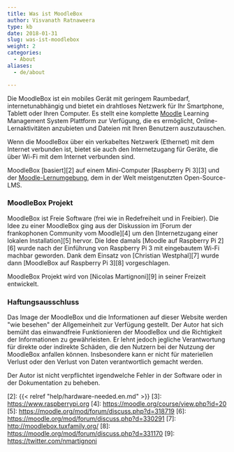 ```yaml
---
title: Was ist MoodleBox
author: Visvanath Ratnaweera
type: kb
date: 2018-01-31
slug: was-ist-moodlebox
weight: 2
categories:
  - About
aliases:
  - de/about

---
```

Die MoodleBox ist ein mobiles Gerät mit geringem Raumbedarf, internetunabhängig und bietet ein drahtloses Netzwerk für Ihr Smartphone, Tablett oder Ihren Computer. Es stellt eine komplette [Moodle][1] Learning Management System Plattform zur Verfügung, die es ermöglicht, Online-Lernaktivitäten anzubieten und Dateien mit Ihren Benutzern auszutauschen.

Wenn die MoodleBox über ein verkabeltes Netzwerk (Ethernet) mit dem Internet verbunden ist, bietet sie auch den Internetzugang für Geräte, die über Wi-Fi mit dem Internet verbunden sind.

MoodleBox [basiert][2] auf einem Mini-Computer [Raspberry Pi 3][3] und der [Moodle-Lernumgebung][1], dem in der Welt meistgenutzten Open-Source-LMS.

### MoodleBox Projekt

MoodleBox ist Freie Software (frei wie in Redefreiheit und in Freibier). Die Idee zu einer MoodleBox ging aus der Diskussion im [Forum der frankophonen Community vom Moodle][4] um den [Internetzugang einer lokalen Installation][5] hervor. Die Idee damals [Moodle auf Raspberry Pi 2][6] wurde nach der Einführung von Raspberry Pi 3 mit eingebautem Wi-Fi machbar geworden. Dank dem Einsatz von [Christian Westphal][7] wurde dann [MoodleBox auf Raspberry Pi 3][8] vorgeschlagen.

MoodleBox Projekt wird von [Nicolas Martignoni][9] in seiner Freizeit entwickelt.

### Haftungsausschluss

Das Image der MoodleBox und die Informationen auf dieser Website werden "wie besehen" der Allgemeinheit zur Verfügung gestellt. Der Autor hat sich bemüht das einwandfreie Funktionieren der MoodleBox und die Richtigkeit der Informationen zu gewährleisten. Er lehnt jedoch jegliche Verantwortung für direkte oder indirekte Schäden, die den Nutzern bei der Nutzung der MoodleBox anfallen können. Insbesondere kann er nicht für materiellen Verlust oder den Verlust von Daten verantwortlich gemacht werden.

Der Autor ist nicht verpflichtet irgendwelche Fehler in der Software oder in der Dokumentation zu beheben.

 [1]: https://moodle.org
 [2]: {{< relref "help/hardware-needed.en.md" >}}
 [3]: https://www.raspberrypi.org
 [4]: https://moodle.org/course/view.php?id=20
 [5]: https://moodle.org/mod/forum/discuss.php?d=318719
 [6]: https://moodle.org/mod/forum/discuss.php?d=330291
 [7]: http://moodlebox.tuxfamily.org/
 [8]: https://moodle.org/mod/forum/discuss.php?d=331170
 [9]: https://twitter.com/nmartignoni
